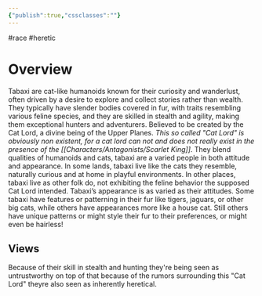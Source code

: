 ```yaml
---
{"publish":true,"cssclasses":""}
---
```


#race #heretic
# Overview
Tabaxi are cat-like humanoids known for their curiosity and wanderlust, often driven by a desire to explore and collect stories rather than wealth. They typically have slender bodies covered in fur, with traits resembling various feline species, and they are skilled in stealth and agility, making them exceptional hunters and adventurers.
Believed to be created by the Cat Lord, a divine being of the Upper Planes. *This so called "Cat Lord" is obviously non existent, for a cat lord can not and does not really exist in the presence of the [[Characters/Antagonists/Scarlet King]]*. They blend qualities of humanoids and cats, tabaxi are a varied people in both attitude and appearance. In some lands, tabaxi live like the cats they resemble, naturally curious and at home in playful environments. In other places, tabaxi live as other folk do, not exhibiting the feline behavior the supposed Cat Lord intended.
Tabaxi’s appearance is as varied as their attitudes. Some tabaxi have features or patterning in their fur like tigers, jaguars, or other big cats, while others have appearances more like a house cat. Still others have unique patterns or might style their fur to their preferences, or might even be hairless!

## Views
Because of their skill in stealth and hunting they're being seen as untrustworthy on top of that because of the rumors surrounding this "Cat Lord"  theyre also seen as inherently heretical.